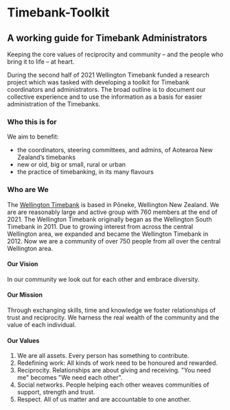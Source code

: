 # Timebank-Toolkit
## A working guide for Timebank Administrators 

Keeping the core values of reciprocity and community – and the people who bring it to life – at heart.

During the second half of 2021 Wellington Timebank funded a research project which was tasked with developing a toolkit for Timebank coordinators and administrators. The broad outline is to document our collective experience and to use the information as a basis for easier administration of the Timebanks. 

### Who this is for

We aim to benefit:
- the coordinators, steering committees, and admins, of Aotearoa New Zealand’s timebanks
- new or old, big or small, rural or urban
- the practice of timebanking, in its many flavours

### Who are We
The [Wellington Timebank](https://wellingtonsouth.timebanks.org) is based in Pōneke, Wellington New Zealand.  We are are reasonably large and active group with 760 members at the end of 2021. The Wellington Timebank originally began as the Wellington South Timebank in 2011. Due to growing interest from across the central Wellington area, we expanded and became the Wellington Timebank in 2012. Now we are a community of over 750 people from all over the central Wellington area. 

#### Our Vision
In our community we look out for each other and embrace diversity.

#### Our Mission
Through exchanging skills, time and knowledge we foster relationships of trust and reciprocity. We harness the real wealth of the community and the value of each individual.

#### Our Values
1. We are all assets. Every person has something to contribute.
2. Redefining work: All kinds of work need to be honoured and rewarded.
3. Reciprocity. Relationships are about giving and receiving. "You need me" becomes "We need each other".
4. Social networks. People helping each other weaves communities of support, strength and trust.
5. Respect. All of us matter and are accountable to one another.


